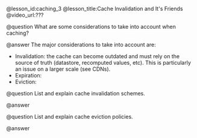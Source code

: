 @lesson_id:caching_3
@lesson_title:Cache Invalidation and It's Friends
@video_url:???


@question What are some considerations to take into account when caching?

@answer The major considerations to take into account are: 
- Invalidation: the cache can become outdated and must rely on the source of truth (datastore, recomputed values, etc). This is particularly an issue on a larger scale (see CDNs).
- Expiration:
- Eviction:


@question List and explain cache invalidation schemes.

@answer


@question List and explain cache eviction policies.

@answer